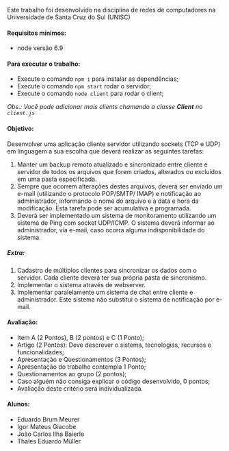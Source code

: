 Este trabalho foi desenvolvido na disciplina de redes de computadores na Universidade de Santa Cruz do Sul (UNISC)

#### Requisitos mínimos:
- node versão 6.9

#### Para executar o trabalho:
- Execute o comando `npm i` para instalar as dependências;
- Execute o comando `npm start` rodar o servidor;
- Execute o comando `node client` para rodar o client;  

_Obs.: Você pode adicionar mais clients chamando a classe **Client** no `client.js`_  
  

#### Objetivo:
Desenvolver uma aplicação cliente servidor utilizando sockets (TCP e UDP) em linguagem a sua escolha que deverá realizar as seguintes tarefas:
1. Manter um backup remoto atualizado e sincronizado entre cliente e servidor de todos os arquivos que forem criados, alterados ou excluídos em uma pasta especificada. 
2. Sempre que ocorrem alterações destes arquivos, deverá ser enviado um e-mail (utilizando o protocolo POP/SMTP/ IMAP) e notificação ao administrador, informando o nome do arquivo e a data e hora da modificação. Esta tarefa pode ser acumulativa e programada. 
3. Deverá ser implementado um sistema de monitoramento utilizando um sistema de Ping com socket UDP/ICMP. O sistema deverá informar ao administrador, via e-mail, caso ocorra alguma indisponibilidade do sistema.

##### Extra:
1. Cadastro de múltiplos clientes para sincronizar os dados com o servidor. Cada cliente deverá ter sua própria pasta de sincronismo.
2. Implementar o sistema através de webserver.
3. Implementar paralelamente um sistema de chat entre cliente e administrador. Este sistema não substitui o sistema de notificação por e-mail.

#### Avaliação:
- Item A (2 Pontos), B (2 pontos) e C (1 Ponto);
- Artigo (2 Pontos): Deve descrever o sistema, tecnologias, recursos e funcionalidades;
- Apresentação e Questionamentos (3 Pontos);
- Apresentação do trabalho contempla 1 Ponto;
- Questionamentos ao grupo (2 pontos);
- Caso alguém não consiga explicar o código desenvolvido, 0 pontos;
- Avaliação deste critério será individualizada.

#### Alunos:
- Eduardo Brum Meurer
- Igor Mateus Giacobe
- João Carlos Ilha Baierle
- Thales Eduardo Müller
